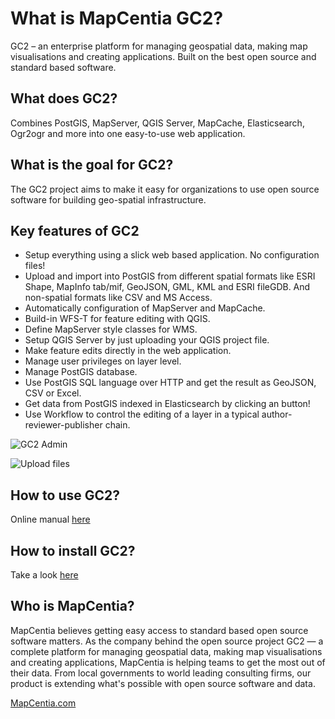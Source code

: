 # What is MapCentia GC2?

GC2 – an enterprise platform for managing geospatial data, making map visualisations and creating applications. Built on the best open source and standard based software.

## What does GC2?
Combines PostGIS, MapServer, QGIS Server, MapCache, Elasticsearch, Ogr2ogr and more into one easy-to-use web application.

## What is the goal for GC2?
The GC2 project aims to make it easy for organizations to use open source software for building geo-spatial infrastructure.

## Key features of GC2

- Setup everything using a slick web based application. No configuration files!
- Upload and import into PostGIS from different spatial formats like ESRI Shape, MapInfo tab/mif, GeoJSON, GML, KML and ESRI fileGDB. And non-spatial formats like CSV and MS Access.
- Automatically configuration of MapServer and MapCache.
- Build-in WFS-T for feature editing with QGIS.
- Define MapServer style classes for WMS.
- Setup QGIS Server by just uploading your QGIS project file.
- Make feature edits directly in the web application.
- Manage user privileges on layer level.
- Manage PostGIS database.
- Use PostGIS SQL language over HTTP and get the result as GeoJSON, CSV or Excel.
- Get data from PostGIS indexed in Elasticsearch by clicking an button!
- Use Workflow to control the editing of a layer in a typical author-reviewer-publisher chain.

![GC2 Admin](https://i.imgur.com/9FoOzId.png "GC2 Admin")

![Upload files](https://i.imgur.com/OjzY7ql.png "Manage the PostGIS database")

## How to use GC2?
Online manual [here](http://mapcentia.screenstepslive.com/s/en)

## How to install GC2?
Take a look [here](https://github.com/mapcentia/geocloud2/wiki/Install-GC2)

## Who is MapCentia?
MapCentia believes getting easy access to standard based open source software matters. As the company behind the open source project GC2 — a complete platform for managing geospatial data, making map visualisations and creating applications, MapCentia is helping teams to get the most out of their data. From local governments to world leading consulting firms, our product is extending what's possible with open source software and data.

[MapCentia.com](http://mapcentia.com)